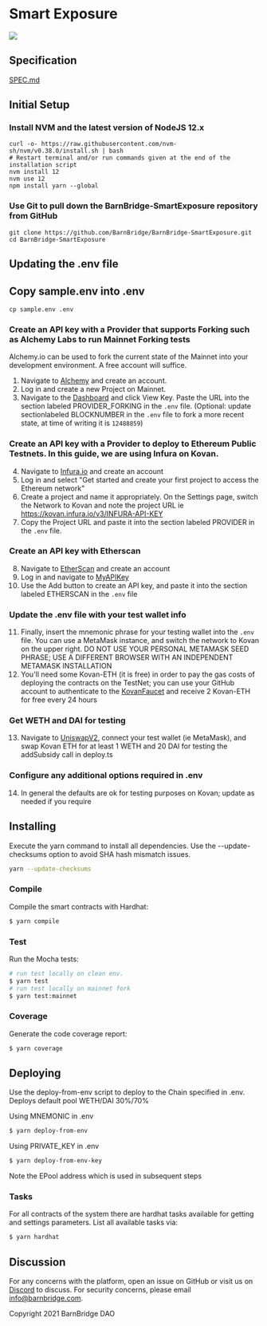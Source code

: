 # Smart Exposure
![](https://i.imgur.com/Yh36jsx.png)

## Specification
[SPEC.md](./SPEC.md)

## Initial Setup
### Install NVM and the latest version of NodeJS 12.x
    curl -o- https://raw.githubusercontent.com/nvm-sh/nvm/v0.38.0/install.sh | bash
    # Restart terminal and/or run commands given at the end of the installation script
    nvm install 12
    nvm use 12
    npm install yarn --global
### Use Git to pull down the BarnBridge-SmartExposure repository from GitHub
    git clone https://github.com/BarnBridge/BarnBridge-SmartExposure.git
    cd BarnBridge-SmartExposure

## Updating the .env file
## Copy sample.env into .env
    cp sample.env .env
### Create an API key with a Provider that supports Forking such as Alchemy Labs to run Mainnet Forking tests
Alchemy.io can be used to fork the current state of the Mainnet into your development environment. A free account will suffice.

1. Navigate to [Alchemy](https://alchemyapi.io) and create an account.
2. Log in and create a new Project on Mainnet.
3. Navigate to the [Dashboard](https://dashboard.alchemyapi.io/) and click View Key.  Paste the URL into the section labeled PROVIDER_FORKING in the `.env` file.
(Optional: update sectionlabeled BLOCKNUMBER in the `.env` file to fork a more recent state, at time of writing it is `12488859`)

### Create an API key with a Provider to deploy to Ethereum Public Testnets. In this guide, we are using Infura on Kovan.
4. Navigate to [Infura.io](https://infura.io/) and create an account
5. Log in and select "Get started and create your first project to access the Ethereum network"
6. Create a project and name it appropriately. On the Settings page, switch the Network to Kovan and note the project URL ie https://kovan.infura.io/v3/INFURA-API-KEY
7. Copy the Project URL and paste it into the section labeled PROVIDER in the `.env` file.

### Create an API key with Etherscan
8. Navigate to [EtherScan](https://etherscan.io/) and create an account
9. Log in and navigate to [MyAPIKey](https://etherscan.io/myapikey)
10. Use the Add button to create an API key, and paste it into the section labeled ETHERSCAN in the `.env` file

### Update the .env file with your test wallet info
11. Finally, insert the mnemonic phrase for your testing wallet into the `.env` file. You can use a MetaMask instance, and switch the network to Kovan on the upper right. DO NOT USE YOUR PERSONAL METAMASK SEED PHRASE; USE A DIFFERENT BROWSER WITH AN INDEPENDENT METAMASK INSTALLATION
12. You'll need some Kovan-ETH (it is free) in order to pay the gas costs of deploying the contracts on the TestNet; you can use your GitHub account to authenticate to the [KovanFaucet](https://faucet.kovan.network/) and receive 2 Kovan-ETH for free every 24 hours

### Get WETH and DAI for testing
13. Navigate to [UniswapV2](https://app.uniswap.org/#/swap?use=V2), connect your test wallet (ie MetaMask), and swap Kovan ETH for at least 1 WETH and 20 DAI for testing the addSubsidy call in deploy.ts


### Configure any additional options required in .env
14. In general the defaults are ok for testing purposes on Kovan; update as needed if you require

## Installing

Execute the yarn command to install all dependencies. Use the --update-checksums option to avoid SHA hash mismatch issues.

```sh
yarn --update-checksums
```

### Compile

Compile the smart contracts with Hardhat:

```sh
$ yarn compile
```

### Test

Run the Mocha tests:

```sh
# run test locally on clean env.
$ yarn test
# run test locally on mainnet fork
$ yarn test:mainnet
```

### Coverage

Generate the code coverage report:

```sh
$ yarn coverage
```

## Deploying
Use the deploy-from-env script to deploy to the Chain specified in .env.
Deploys default pool WETH/DAI 30%/70%

Using MNEMONIC in .env
```sh
$ yarn deploy-from-env
```

Using PRIVATE_KEY in .env
```sh
$ yarn deploy-from-env-key
```
Note the EPool address which is used in subsequent steps

### Tasks

For all contracts of the system there are hardhat tasks available for getting and settings parameters.
List all available tasks via:
```sh
$ yarn hardhat
```

## Discussion
For any concerns with the platform, open an issue on GitHub or visit us on [Discord](https://discord.gg/9TTQNUzg) to discuss.
For security concerns, please email info@barnbridge.com.

Copyright 2021 BarnBridge DAO
